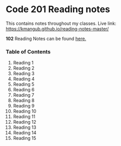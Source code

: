 # Code 201 Reading notes

This contains notes throughout my classes. Live link: https://kmangub.github.io/reading-notes-master/

**102** Reading Notes can be found [here.](https://kmangub.github.io/reading-notes/)

### Table of Contents


1. Reading 1
2. Reading 2
3. Reading 3
4. Reading 4 
5. Reading 5
6. Reading 6
7. Reading 7
8. Reading 8
9. Reading 9
10. Reading 10
11. Reading 11
12. Reading 12
13. Reading 13
14. Reading 14
15. Reading 15
